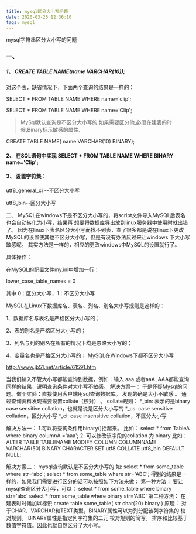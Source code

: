 ```yaml
---
title: mysql区分大小写问题
date: 2020-03-25 12:36:10
tags: mysql
---
```


mysql字符串区分大小写的问题

### 一、

##### 1、 CREATE TABLE NAME(name VARCHAR(10));

对这个表，缺省情况下，下面两个查询的结果是一样的：

SELECT * FROM TABLE NAME WHERE name='clip';

SELECT * FROM TABLE NAME WHERE name='Clip';

> MySql默认查询是不区分大小写的,如果需要区分他,必须在建表的时候,Binary标示敏感的属性.

CREATE TABLE NAME( name VARCHAR(10) BINARY);

#### 2、 在SQL语句中实现 SELECT * FROM TABLE NAME WHERE BINARY name='Clip';

#### 3、 设置字符集：

utf8_general_ci --不区分大小写

utf8_bin--区分大小写

二、 MySQL在windows下是不区分大小写的，将script文件导入MySQL后表名也会自动转化为小写，结果再 想要将数据库导出放到linux服务器中使用时就出错了。
因为在linux下表名区分大小写而找不到表，查了很多都是说在linux下更改MySQL的设置使其也不区分大小写，但是有没有办法反过来让windows 下大小写敏感呢。
其实方法是一样的，相应的更改windows中MySQL的设置就行了。

具体操作：

在MySQL的配置文件my.ini中增加一行：

lower_case_table_names = 0

其中 0：区分大小写，1：不区分大小写

MySQL在Linux下数据库名、表名、列名、别名大小写规则是这样的：

1、数据库名与表名是严格区分大小写的；

2、表的别名是严格区分大小写的；

3、列名与列的别名在所有的情况下均是忽略大小写的；

4、变量名也是严格区分大小写的； MySQL在Windows下都不区分大小写

http://www.jb51.net/article/61591.htm

当我们输入不管大小写都能查询到数据，例如：输入 aaa 或者aaA ,AAA都能查询同样的结果，说明查询条件对大小写不敏感。
解决方案一：
于是怀疑Mysql的问题。做个实验：直接使用客户端用sql查询数据库。 发现的确是大小不敏感 。
通过查询资料发现需要设置collate（校对） 。 collate规则：
*_bin: 表示的是binary case sensitive collation，也就是说是区分大小写的
*_cs: case sensitive collation，区分大小写
*_ci: case insensitive collation，不区分大小写

解决方法一：
1.可以将查询条件用binary()括起来。 比如： 
select * from TableA where binary columnA ='aaa';
2. 可以修改该字段的collation 为 binary
比如：
ALTER TABLE TABLENAME MODIFY COLUMN COLUMNNAME VARCHAR(50) BINARY CHARACTER SET utf8 COLLATE utf8_bin DEFAULT NULL;

解决方案二：
mysql查询默认是不区分大小写的 如:
select * from some_table where str=‘abc';
select * from some_table where str='ABC';
得到的结果是一样的，如果我们需要进行区分的话可以按照如下方法来做： 
第一种方法：
要让mysql查询区分大小写，可以：
select * from some_table where binary str='abc'
select * from some_table where binary str='ABC'
第二种方法：
在建表时时候加以标识
create table some_table(
str char(20) binary 
)
原理：
对于CHAR、VARCHAR和TEXT类型，BINARY属性可以为列分配该列字符集的 校对规则。
BINARY属性是指定列字符集的二元 校对规则的简写。
排序和比较基于数值字符值。因此也就自然区分了大小写。


